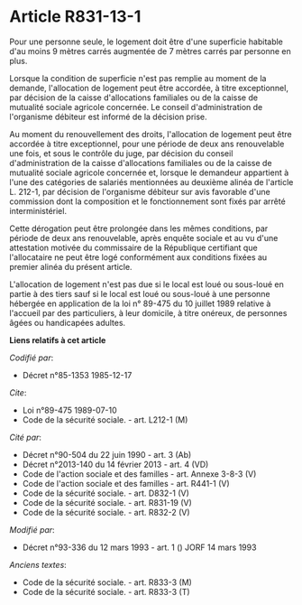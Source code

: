 # Article R831-13-1

Pour une personne seule, le logement doit être d'une superficie habitable d'au moins 9 mètres carrés augmentée de 7 mètres
carrés par personne en plus.

Lorsque la condition de superficie n'est pas remplie au moment de la demande, l'allocation de logement peut être accordée, à
titre exceptionnel, par décision de la caisse d'allocations familiales ou de la caisse de mutualité sociale agricole
concernée. Le conseil d'administration de l'organisme débiteur est informé de la décision prise.

Au moment du renouvellement des droits, l'allocation de logement peut être accordée à titre exceptionnel, pour une période de
deux ans renouvelable une fois, et sous le contrôle du juge, par décision du conseil d'administration de la caisse
d'allocations familiales ou de la caisse de mutualité sociale agricole concernée et, lorsque le demandeur appartient à l'une
des catégories de salariés mentionnées au deuxième alinéa de l'article L. 212-1, par décision de l'organisme débiteur sur
avis favorable d'une commission dont la composition et le fonctionnement sont fixés par arrêté interministériel. 

Cette dérogation peut être prolongée dans les mêmes conditions, par période de deux ans renouvelable, après enquête sociale
et au vu d'une attestation motivée du commissaire de la République certifiant que l'allocataire ne peut être logé
conformément aux conditions fixées au premier alinéa du présent article.

L'allocation de logement n'est pas due si le local est loué ou sous-loué en partie à des tiers sauf si le local est loué ou
sous-loué à une personne hébergée en application de la loi n° 89-475 du 10 juillet 1989 relative à l'accueil par des
particuliers, à leur domicile, à titre onéreux, de personnes âgées ou handicapées adultes.

**Liens relatifs à cet article**

_Codifié par_:

  - Décret n°85-1353 1985-12-17

_Cite_:

  - Loi n°89-475 1989-07-10
  - Code de la sécurité sociale. - art. L212-1 (M)

_Cité par_:

  - Décret n°90-504 du 22 juin 1990 - art. 3 (Ab)
  - Décret n°2013-140 du 14 février 2013 - art. 4 (VD)
  - Code de l'action sociale et des familles - art. Annexe 3-8-3 (V)
  - Code de l'action sociale et des familles - art. R441-1 (V)
  - Code de la sécurité sociale. - art. D832-1 (V)
  - Code de la sécurité sociale. - art. R831-19 (V)
  - Code de la sécurité sociale. - art. R832-2 (V)

_Modifié par_:

  - Décret n°93-336 du 12 mars 1993 - art. 1 () JORF 14 mars 1993

_Anciens textes_:

  - Code de la sécurité sociale. - art. R833-3 (M)
  - Code de la sécurité sociale. - art. R833-3 (T)

